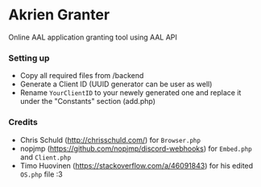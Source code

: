 # Akrien Granter
Online AAL application granting tool using AAL API

### Setting up
* Copy all required files from /backend
* Generate a Client ID (UUID generator can be user as well)
* Rename `YourClientID` to your newely generated one and replace it under the "Constants" section (add.php)

### Credits
* Chris Schuld (http://chrisschuld.com/) for `Browser.php`
* nopjmp (https://github.com/nopjmp/discord-webhooks) for `Embed.php` and `Client.php`
* Timo Huovinen (https://stackoverflow.com/a/46091843) for his edited `OS.php` file :3
